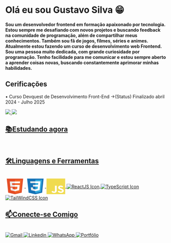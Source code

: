 <h1>Olá eu sou Gustavo Silva 😁</h2>

<h4>Sou um desenvolvedor frontend em formação apaixonado por tecnologia. Estou sempre me desafiando com novos projetos e buscando feedback na comunidade de programação, além de compartilhar meus conhecimentos. Também sou fã de jogos, filmes, séries e animes. Atualmente estou fazendo um curso de desenvolvimento web Frontend. Sou uma pessoa muito dedicada, com grande curiosidade por programação. Tenho facilidade para me comunicar e estou sempre aberto a aprender coisas novas, buscando constantemente aprimorar minhas habilidades.
</h4>

<h2>Cerificações</h2>
<p>• Curso Devquest de Desenvolvimento Front-End ->(Status) Finalizado abril 2024 - Julho 2025</p>

 <div>
   <a href="https://github.com/gustavo-gsilva">
   <img height="180em" src="https://github-readme-stats.vercel.app/api?username=gustavo-gsilva&show_icons=true&theme=tokyonight&include_all_commits=true&count_private=true"/>
   <img height="180em" src="https://github-readme-stats.vercel.app/api/top-langs/?username=gustavo-gsilva&layout=compact&langs_count=6&theme=tokyonight"/>
</div>

<div>
 <h2>📚Estudando agora</h2><br>
 

</div>
    
<div style="display: inline_block">
 <h2>🛠️Linguagens e Ferramentas</h2><br>
 
  <img title="HTML" align="center" alt="HTML Icon" height="50" width="60" src="https://raw.githubusercontent.com/devicons/devicon/master/icons/html5/html5-original.svg">
  <img title="CSS" align="center" alt="CSS Icon" height="50" width="60" src="https://raw.githubusercontent.com/devicons/devicon/master/icons/css3/css3-original.svg">
  <img title="JavaScript" align="center" alt="JavaScript Icon" height="50" width="60" src="https://raw.githubusercontent.com/devicons/devicon/master/icons/javascript/javascript-plain.svg">
  <img title="ReactJS" align="center" alt="ReactJS Icon" height="50" width="60" src="https://cdn.jsdelivr.net/gh/devicons/devicon@latest/icons/react/react-original-wordmark.svg" />
  <img title="TypeScript" align="center" alt="TypeScript Icon" height="50" width="60" src="https://cdn.jsdelivr.net/gh/devicons/devicon@latest/icons/typescript/typescript-original.svg" />
  <img title="TailWindCSS" align="center" alt="TailWindCSS Icon" height="50" width="60" src="https://cdn.jsdelivr.net/gh/devicons/devicon@latest/icons/tailwindcss/tailwindcss-original.svg" />
</div>

<h2>📫Conecte-se Comigo</h2><br>

<div>
 <a href="https://mail.google.com/mail/u/0/?tab=rm&ogbl#inbox" target="_blank">
  <img alt="Gmail" src="https://img.shields.io/badge/Gmail-D14836?style=for-the-badge&logo=gmail&logoColor=white">
 </a>
 <a href="https://www.linkedin.com/in/gustavo-silva-564b9a316/" target="_blank">
  <img alt="Linkedin" src="https://img.shields.io/badge/LinkedIn-0077B5?style=for-the-badge&logo=linkedin&logoColor=white">
 </a>
 <a href="https://wa.me/93996533802" target="_blank">
  <img alt="WhatsApp" src="https://img.shields.io/badge/WhatsApp-25D366?style=for-the-badge&logo=whatsapp&logoColor=white">
 </a>
 <a href="https://gustavo-gsilva.github.io/portfolio/" target="_blank">
  <img alt="Portfólio" src="https://img.shields.io/badge/website-000000?style=for-the-badge&logo=About.me&logoColor=white">
 </a>
</div>

